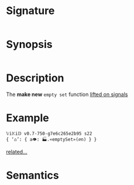 # Signature
```vikid-signature
```

# Synopsis
```vikid-synopsis
```

# Description
The __make new__ `empty set` function [lifted on signals](/refman/concepts/pure_functions)

# Example
```vikid-script
𝕍i𝕂i𝔻 v0.7-750-g7e6c265e2b95 s22
{ ‘⌂’: { a👁: 🏭.«emptySet»(∅n) } }
```


[related...](https://en.wikipedia.org/wiki/Set_(mathematics))

# Semantics